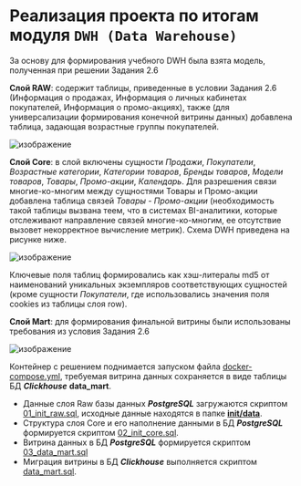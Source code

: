 # Реализация проекта по итогам модуля ```DWH (Data Warehouse)``` 

За основу для формирования учебного DWH была взята модель, полученная при решении Задания 2.6

**Слой RAW**: содержит таблицы, приведенные в условии Задания 2.6 (Информация о продажах, Информация о личных кабинетах покупателей, Информация о промо-акциях), также (для универсализации формирования конечной витрины данных) добавлена таблица, задающая возрастные группы покупателей.

![изображение](https://github.com/UncleJoe1973/1T_course/assets/29273924/9ae3ff40-555e-4d40-b0d1-5494ece8f757)

**Слой Core**: в слой включены сущности _Продажи_, _Покупатели_, _Возрастные категории_, _Категории товаров_, _Бренды товаров_, _Модели товаров_, _Товары_, _Промо-акции_, _Календарь_. Для разрешения связи многие-ко-многим между сущностями Товары и Промо-акции добавлена таблица связей _Товары - Промо-акции_ (необходимость такой таблицы вызвана теем, что в системах BI-аналитики, которые отслеживают направление связей многие-ко-многим, ее отсутствие вызовет некорректное вычисление метрик). Схема DWH приведена на рисунке ниже.

![изображение](https://github.com/UncleJoe1973/1T_course/assets/29273924/99ddecfd-4369-4218-b7cd-42482822fdf9)

Ключевые поля таблиц формировались как хэш-литералы md5 от наименований уникальных экземпляров соответствующих сущностей (кроме сущности _Покупатели_, где использовались значения поля cookies из таблицы слоя row).

**Слой Mart**: для формирования финальной витрины были использованы требования из условия Задания 2.6

![изображение](https://github.com/UncleJoe1973/1T_course/assets/29273924/81a395b1-def3-4283-8e50-083a8cb9bb96)


Контейнер с решением поднимается запуском файла [docker-compose.yml](docker-compose.yml), требуемая витрина данных сохраняется в виде таблицы БД **_Clickhouse_** **data_mart**.

  * Данные слоя Raw базы данных **_PostgreSQL_** загружаются скриптом [01_init_raw.sql](init/01_init_raw.sql), исходные данные находятся в папке [**init/data**](./init/data).
  * Структура слоя Core и его наполнение данными в БД **_PostgreSQL_** формируется скриптом [02_init_core.sql](init/02_init_core.sql).
  * Витрина данных в БД **_PostgreSQL_** формируется скриптом [03_data_mart.sql](init/03_data_mart.sql)
  * Миграция витрины в БД **_Clickhouse_** выполняется скриптом [data_mart.sql](clickhouse/data_mart.sql).
